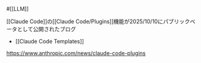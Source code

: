 #[[LLM]]

[[Claude Code]]の[[Claude Code/Plugins]]機能が2025/10/10にパブリックベータとして公開されたブログ

- [[Claude Code Templates]]

<https://www.anthropic.com/news/claude-code-plugins>